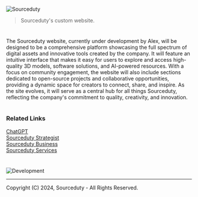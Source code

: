 ![Sourceduty](https://github.com/user-attachments/assets/71e21585-bc72-41a7-aa8c-be04048248d7)

> Sourceduty's custom website.

#

The Sourceduty website, currently under development by Alex, will be designed to be a comprehensive platform showcasing the full spectrum of digital assets and innovative tools created by the company. It will feature an intuitive interface that makes it easy for users to explore and access high-quality 3D models, software solutions, and AI-powered resources. With a focus on community engagement, the website will also include sections dedicated to open-source projects and collaborative opportunities, providing a dynamic space for creators to connect, share, and inspire. As the site evolves, it will serve as a central hub for all things Sourceduty, reflecting the company's commitment to quality, creativity, and innovation.

#
### Related Links

[ChatGPT](https://github.com/sourceduty/ChatGPT)
<br>
[Sourceduty Strategist](https://github.com/sourceduty/Sourceduty_Strategist)
<br>
[Sourceduty Business](https://github.com/sourceduty/sourceduty_business)
<br>
[Sourceduty Services](https://github.com/sourceduty/Sourceduty_Services)

#

![Development](https://github.com/user-attachments/assets/cc42cf1c-a380-4e06-865a-58c30de16b42)

***
Copyright (C) 2024, Sourceduty - All Rights Reserved.
